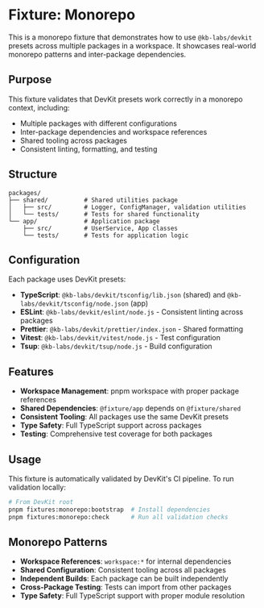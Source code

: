 # Fixture: Monorepo

This is a monorepo fixture that demonstrates how to use `@kb-labs/devkit` presets across multiple packages in a workspace. It showcases real-world monorepo patterns and inter-package dependencies.

## Purpose

This fixture validates that DevKit presets work correctly in a monorepo context, including:
- Multiple packages with different configurations
- Inter-package dependencies and workspace references
- Shared tooling across packages
- Consistent linting, formatting, and testing

## Structure

```
packages/
├── shared/          # Shared utilities package
│   ├── src/         # Logger, ConfigManager, validation utilities
│   └── tests/       # Tests for shared functionality
└── app/             # Application package
    ├── src/         # UserService, App classes
    └── tests/       # Tests for application logic
```

## Configuration

Each package uses DevKit presets:

- **TypeScript**: `@kb-labs/devkit/tsconfig/lib.json` (shared) and `@kb-labs/devkit/tsconfig/node.json` (app)
- **ESLint**: `@kb-labs/devkit/eslint/node.js` - Consistent linting across packages
- **Prettier**: `@kb-labs/devkit/prettier/index.json` - Shared formatting
- **Vitest**: `@kb-labs/devkit/vitest/node.js` - Test configuration
- **Tsup**: `@kb-labs/devkit/tsup/node.js` - Build configuration

## Features

- **Workspace Management**: pnpm workspace with proper package references
- **Shared Dependencies**: `@fixture/app` depends on `@fixture/shared`
- **Consistent Tooling**: All packages use the same DevKit presets
- **Type Safety**: Full TypeScript support across packages
- **Testing**: Comprehensive test coverage for both packages

## Usage

This fixture is automatically validated by DevKit's CI pipeline. To run validation locally:

```bash
# From DevKit root
pnpm fixtures:monorepo:bootstrap  # Install dependencies
pnpm fixtures:monorepo:check      # Run all validation checks
```

## Monorepo Patterns

- **Workspace References**: `workspace:*` for internal dependencies
- **Shared Configuration**: Consistent tooling across all packages
- **Independent Builds**: Each package can be built independently
- **Cross-Package Testing**: Tests can import from other packages
- **Type Safety**: Full TypeScript support with proper module resolution
